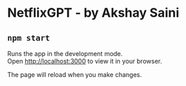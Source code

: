 # NetflixGPT - by Akshay Saini


## `npm start`

Runs the app in the development mode.\
Open [http://localhost:3000](http://localhost:3000) to view it in your browser.

The page will reload when you make changes.
